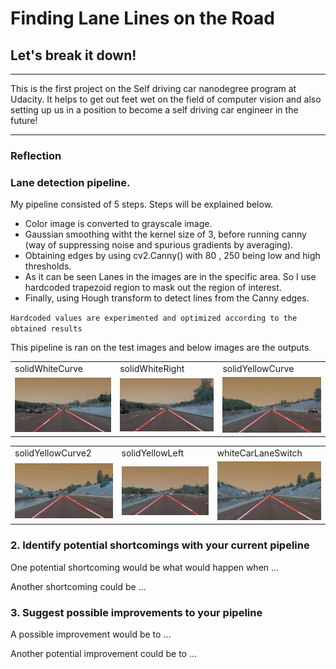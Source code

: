 # **Finding Lane Lines on the Road** 

## Let's break it down!

---

This is the first project on the Self driving car nanodegree program at Udacity.
It helps to get out feet wet on the field of computer vision and also setting up us in a position to become a self driving car engineer in the future!

---

### Reflection

### Lane detection pipeline.

My pipeline consisted of 5 steps. Steps will be explained below. 

* Color image is converted to grayscale image.
* Gaussian smoothing witht the kernel size of 3, before running canny (way of suppressing noise and spurious gradients by averaging).
* Obtaining edges by using cv2.Canny() with 80 , 250 being low and high thresholds.
* As it can be seen Lanes in the images are in the specific area. So I use hardcoded trapezoid region to mask out the region of interest. 
* Finally, using Hough transform to detect lines from the Canny edges. 

`Hardcoded values are experimented and optimized according to the obtained results`

This pipeline is ran on the test images and below images are the outputs. 


<table>
  <tr>
    <td>solidWhiteCurve</td>
     <td>solidWhiteRight</td>
     <td>solidYellowCurve</td>
  </tr>
  <tr>
    <td><img src="./test_images_output/Red/solidWhiteCurve_test_output.jpg" width=250 ></td>
    <td><img src="./test_images_output/Red/solidWhiteRight_test_output.jpg" width=250 ></td>
    <td><img src="./test_images_output/Red/solidYellowCurve_test_output.jpg" width=250 ></td>
  </tr>
 </table>
 
 <table>
  <tr>
    <td>solidYellowCurve2</td>
     <td>solidYellowLeft</td>
     <td>whiteCarLaneSwitch</td>
  </tr>
  <tr>
    <td><img src="./test_images_output/Red/solidYellowCurve2_test_output.jpg" width=250 ></td>
    <td><img src="./test_images_output/Red/solidYellowLeft_test_output.jpg" width=250 ></td>
    <td><img src="./test_images_output/Red/whiteCarLaneSwitch_test_output.jpg" width=250 ></td>
  </tr>
 </table>


### 2. Identify potential shortcomings with your current pipeline


One potential shortcoming would be what would happen when ... 

Another shortcoming could be ...


### 3. Suggest possible improvements to your pipeline

A possible improvement would be to ...

Another potential improvement could be to ...

